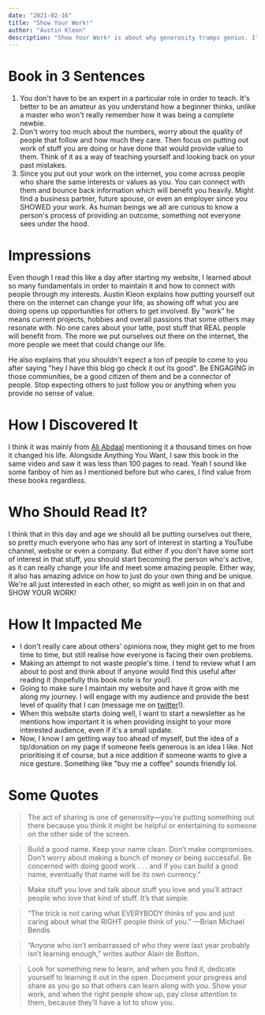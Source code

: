 ```yaml
---
date: "2021-02-16"
title: "Show Your Work!"
author: "Austin Kleon"
description: "Show Your Work! is about why generosity trumps genius. It's about getting findable, about using the network instead of wasting time networking. It's not self-promotion, it's self-discovery let others into your process, then let them steal from you."
---
```


# Book in 3 Sentences

1. You don't have to be an expert in a particular role in order to teach. It's better to be an amateur as you understand how a beginner thinks, unlike a master who won't really remember how it was being a complete newbie.
2. Don't worry too much about the numbers, worry about the quality of people that follow and how much they care. Then focus on putting out work of stuff you are doing or have done that would provide value to them. Think of it as a way of teaching yourself and looking back on your past mistakes.
3. Since you put out your work on the internet, you come across people who share the same interests or values as you. You can connect with them and bounce back information which will benefit you heavily. Might find a business partner, future spouse, or even an employer since you SHOWED your work. As human beings we all are curious to know a person's process of providing an outcome, something not everyone sees under the hood.

# Impressions

Even though I read this like a day after starting my website, I learned about so many fundamentals in order to maintain it and how to connect with people through my interests. Austin Kleon explains how putting yourself out there on the internet can change your life, as showing off what you are doing opens up opportunities for others to get involved. By "work" he means current projects, hobbies and overall passions that some others may resonate with. No one cares about your latte, post stuff that REAL people will benefit from. The more we put ourselves out there on the internet, the more people we meet that could change our life.

He also explains that you shouldn't expect a ton of people to come to you after saying "hey I have this blog go check it out its good". Be ENGAGING in those communities, be a good citizen of them and be a connector of people. Stop expecting others to just follow you or anything when you provide no sense of value.

# How I Discovered It

I think it was mainly from [Ali Abdaal](https://youtu.be/hv1gOEY3cs4) mentioning it a thousand times on how it changed his life. Alongside Anything You Want, I saw this book in the same video and saw it was less than 100 pages to read. Yeah I sound like some fanboy of him as I mentioned before but who cares, I find value from these books regardless.

# Who Should Read It?

I think that in this day and age we should all be putting ourselves out there, so pretty much everyone who has any sort of interest in starting a YouTube channel, website or even a company. But either if you don't have some sort of interest in that stuff, you should start becoming the person who's active, as it can really change your life and meet some amazing people. Either way, it also has amazing advice on how to just do your own thing and be unique. We're all just interested in each other, so might as well join in on that and SHOW YOUR WORK!

# How It Impacted Me

- I don't really care about others' opinions now, they might get to me from time to time, but still realise how everyone is facing their own problems.
- Making an attempt to not waste people's time. I tend to review what I am about to post and think about if anyone would find this useful after reading it (hopefully this book note is for you!).
- Going to make sure I maintain my website and have it grow with me along my journey. I will engage with my audience and provide the best level of quality that I can (message me on [twitter](https://twitter.com/pzrsaa)!).
- When this website starts doing well, I want to start a newsletter as he mentions how important it is when providing insight to your more interested audience, even if it's a small update.
- Now, I know I am getting way too ahead of myself, but the idea of a tip/donation on my page if someone feels generous is an idea I like. Not prioritising it of course, but a nice addition if someone wants to give a nice gesture. Something like "buy me a coffee" sounds friendly lol.

# Some Quotes

> The act of sharing is one of generosity—you’re putting something out there because you think it might be helpful or entertaining to someone on the other side of the screen.

> Build a good name. Keep your name clean. Don’t make compromises. Don’t worry about making a bunch of money or being successful. Be concerned with doing good work . . . and if you can build a good name, eventually that name will be its own currency.”

> Make stuff you love and talk about stuff you love and you’ll attract people who love that kind of stuff. It’s that simple.

> “The trick is not caring what EVERYBODY thinks of you and just caring about what the RIGHT people think of you.” —Brian Michael Bendis

> “Anyone who isn’t embarrassed of who they were last year probably isn’t learning enough,” writes author Alain de Botton.

> Look for something new to learn, and when you find it, dedicate yourself to learning it out in the open. Document your progress and share as you go so that others can learn along with you. Show your work, and when the right people show up, pay close attention to them, because they’ll have a lot to show you.
